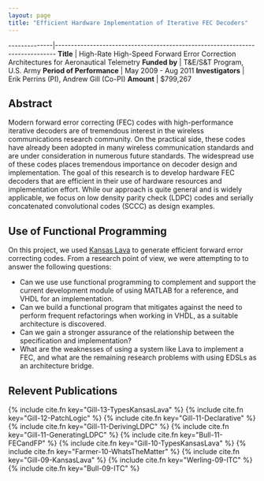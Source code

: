 ```yaml
---
layout: page
title: "Efficient Hardware Implementation of Iterative FEC Decoders"
---
```


--------------|------------------------------------------------------------------------------
**Title**     | High-Rate High-Speed Forward Error Correction Architectures for Aeronautical Telemetry
**Funded&nbsp;by**       | T&E/S&T Program, U.S. Army 
**Period of Performance** | May 2009 - Aug 2011 
**Investigators**        | Erik Perrins (PI), Andrew Gill (Co-PI)
**Amount**               | $799,267

## Abstract

Modern forward error correcting (FEC) codes with high-performance
iterative decoders are of tremendous interest in the wireless
communications research community. On the practical side, these codes
have already been adopted in many wireless communication standards and
are under consideration in numerous future standards. The widespread
use of these codes places tremendous importance on decoder design and
implementation. The goal of this research is to develop hardware FEC
decoders that are efficient in their use of hardware resources and
implementation effort. While our approach is quite general and is
widely applicable, we focus on low density parity check (LDPC) codes
and serially concatenated convolutional codes (SCCC) as design
examples.

## Use of Functional Programming

On this project, we used [Kansas Lava](/software/kansas-lava)
to generate efficient forward
error correcting codes. From a research point of view, we were attempting
to to answer the following questions:

-   Can we use use functional programming to complement and support the
    current development module of using MATLAB for a reference, and VHDL
    for an implementation.
-   Can we build a functional program that mitigates against the need to
    perform frequent refactorings when working in VHDL, as a suitable
    architecture is discovered.
-   Can we gain a stronger assurance of the relationship between the
    specification and implementation?
-   What are the weaknesses of using a system like Lava to implement a
    FEC, and what are the remaining research problems with using EDSLs
    as an architecture bridge.

## Relevent Publications

{% include cite.fn key="Gill-13-TypesKansasLava" %}
{% include cite.fn key="Gill-12-PatchLogic" %}
{% include cite.fn key="Gill-11-Declarative" %}
{% include cite.fn key="Gill-11-DerivingLDPC" %}
{% include cite.fn key="Gill-11-GeneratingLDPC" %}
{% include cite.fn key="Bull-11-FECandFP" %}
{% include cite.fn key="Gill-10-TypesKansasLava" %}
{% include cite.fn key="Farmer-10-WhatsTheMatter" %}
{% include cite.fn key="Gill-09-KansasLava" %}
{% include cite.fn key="Werling-09-ITC" %}
{% include cite.fn key="Bull-09-ITC" %}

